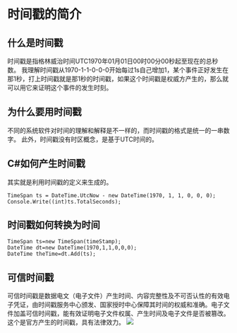 # 时间戳的简介
## 什么是时间戳
时间戳是指格林威治时间UTC1970年01月01日00时00分00秒起至现在的总秒数。
我理解时间戳从1970-1-1-0-0-0开始每过1s自己增加1，某个事件正好发生在那1秒，打上时间戳就是那1秒的时间戳，如果这个时间戳是权威方产生的，那么就可以用它来证明这个事件的发生时刻。  
## 为什么要用时间戳
不同的系统软件对时间的理解和解释是不一样的，而时间戳的格式是统一的一串数字。  此外，时间戳没有时区概念，是基于UTC时间的。  
## C#如何产生时间戳
其实就是利用时间戳的定义来生成的。
```
TimeSpan ts = DateTime.UtcNow - new DateTime(1970, 1, 1, 0, 0, 0);
Console.Write((int)ts.TotalSeconds);
```
## 时间戳如何转换为时间
```
TimeSpan ts=new TimeSpan(timeStamp);
DateTime dt=new DateTime(1970,1,1,0,0,0);
DateTime theTime=dt.Add(ts);
```
## 可信时间戳
可信时间戳是数据电文（电子文件）产生时间、内容完整性及不可否认性的有效电子凭证，由时间戳服务中心颁发、国家授时中心保障其时间的权威和准确。电子文件加盖可信时间戳，能有效证明电子文件权属、产生时间及电子文件是否被篡改。  
这个是官方产生的时间戳，具有法律效力。
![](../Images/timestamp2.png)
